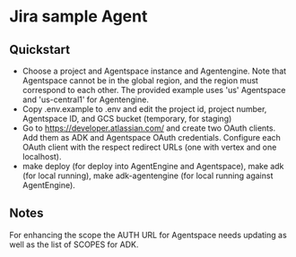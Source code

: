 
# Jira sample Agent

## Quickstart

 * Choose a project and Agentspace instance and Agentengine. Note that Agentspace cannot be in the global region, and the region must correspond to each other. The provided example uses 'us' Agentspace and 'us-central1' for Agentengine.
 * Copy .env.example to .env and edit the project id, project number, Agentspace ID, and GCS bucket (temporary, for staging)
 * Go to https://developer.atlassian.com/ and create two OAuth clients. Add them as ADK and Agentspace OAuth credentials. Configure each OAuth client with the respect redirect URLs (one with vertex and one localhost).
 * make deploy (for deploy into AgentEngine and Agentspace), make adk (for local running), make adk-agentengine (for local running against AgentEngine).

## Notes

For enhancing the scope the AUTH URL for Agentspace needs updating as well as the list of SCOPES for ADK.
